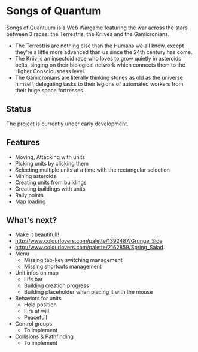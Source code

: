 Songs of Quantum
===========

Songs of Quantuum is a Web Wargame featuring the war across the stars between 3 races: the Terrestris, the Kriives and the Gamicronians.

- The Terrestris are nothing else than the Humans we all know, except they're a little more advanced than us since the 24th century has come.
- The Kriiv is an insectoid race who loves to grow quietly in asteroids belts, singing on their biological network which connects them to the Higher Consciousness level.
- The Gamicronians are literally thinking stones as old as the universe himself, delegating tasks to their legions of automated workers from their huge space fortresses.

Status
------
The project is currently under early development.

Features
--------
- Moving, Attacking with units
- Picking units by clicking them
- Selecting multiple units at a time with the rectangular selection
- Mining asteroids
- Creating units from buildings
- Creating buildings with units
- Rally points
- Map loading

What's next?
------------

- Make it beautifull!
 - http://www.colourlovers.com/palette/1392487/Grunge_Side
 - http://www.colourlovers.com/palette/2162859/Spring_Salad.
- Menu
  - Missing tab-key switching management
  - Missing shortcuts management
- Unit infos on map
  - Life bar
  - Building creation progress
  - Building placeholder when placing it with the mouse
- Behaviors for units
  - Hold position
  - Fire at will
  - Peacefull
- Control groups
  - To implement
- Collisions & Pathfinding
  - To implement

